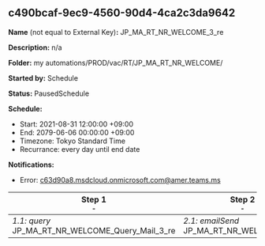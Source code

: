 ## c490bcaf-9ec9-4560-90d4-4ca2c3da9642

**Name** (not equal to External Key)**:** JP_MA_RT_NR_WELCOME_3_re

**Description:** n/a

**Folder:** my automations/PROD/vac/RT/JP_MA_RT_NR_WELCOME/

**Started by:** Schedule

**Status:** PausedSchedule

**Schedule:**

* Start: 2021-08-31 12:00:00 +09:00
* End: 2079-06-06 00:00:00 +09:00
* Timezone: Tokyo Standard Time
* Recurrance: every day until end date

**Notifications:**

* Error: c63d90a8.msdcloud.onmicrosoft.com@amer.teams.ms

| Step 1<br>_<small>-</small>_ | Step 2<br>_<small>-</small>_ |
| --- | --- |
| _1.1: query_<br>JP_MA_RT_NR_WELCOME_Query_Mail_3_re | _2.1: emailSend_<br>JP_MA_RT_NR_WELCOME_3_re |
